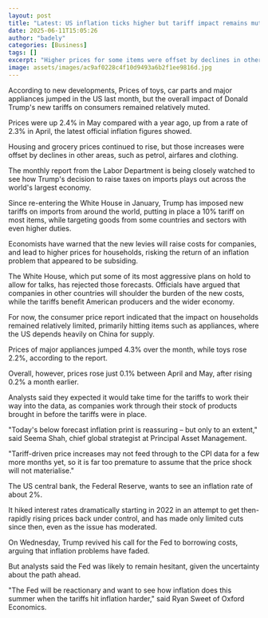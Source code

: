 ```yaml
---
layout: post
title: "Latest: US inflation ticks higher but tariff impact remains muted"
date: 2025-06-11T15:05:26
author: "badely"
categories: [Business]
tags: []
excerpt: "Higher prices for some items were offset by declines in other areas, such as petrol, airfares and clothing."
image: assets/images/ac9af0228c4f10d9493a6b2f1ee9816d.jpg
---
```


According to new developments, Prices of toys, car parts and major appliances jumped in the US last month, but the overall impact of Donald Trump's new tariffs on consumers remained relatively muted. 

Prices were up 2.4% in May compared with a year ago, up from a rate of 2.3% in April, the latest official inflation figures showed.

Housing and grocery prices continued to rise, but those increases were offset by declines in other areas, such as petrol, airfares and clothing. 

The monthly report from the Labor Department is being closely watched to see how Trump's decision to raise taxes on imports plays out across the world's largest economy.  

Since re-entering the White House in January, Trump has imposed new tariffs on imports from around the world, putting in place a 10% tariff on most items, while targeting goods from some countries and sectors with even higher duties. 

Economists have warned that the new levies will raise costs for companies, and lead to higher prices for households, risking the return of an inflation problem that appeared to be subsiding. 

The White House, which put some of its most aggressive plans on hold to allow for talks, has rejected those forecasts. Officials have argued that companies in other countries will shoulder the burden of the new costs, while the tariffs benefit American producers and the wider economy. 

For now, the consumer price report indicated that the impact on households remained relatively limited, primarily hitting items such as appliances, where the US depends heavily on China for supply.

Prices of major appliances jumped 4.3% over the month, while toys rose 2.2%, according to the report.

Overall, however, prices rose just 0.1% between April and May, after rising 0.2% a month earlier. 

Analysts said they expected it would take time for the tariffs to work their way into the data, as companies work through their stock of products brought in before the tariffs were in place. 

"Today's below forecast inflation print is reassuring – but only to an extent," said Seema Shah, chief global strategist at Principal Asset Management.

"Tariff-driven price increases may not feed through to the CPI data for a few more months yet, so it is far too premature to assume that the price shock will not materialise."

The US central bank, the Federal Reserve, wants to see an inflation rate of about 2%. 

It hiked interest rates dramatically starting in 2022 in an attempt to get then-rapidly rising prices back under control, and has made only limited cuts since then, even as the issue has moderated. 

On Wednesday, Trump revived his call for the Fed to borrowing costs, arguing that inflation problems have faded. 

But analysts said the Fed was likely to remain hesitant, given the uncertainty about the path ahead. 

"The Fed will be reactionary and want to see how inflation does this summer when the tariffs hit inflation harder," said Ryan Sweet of Oxford Economics.

